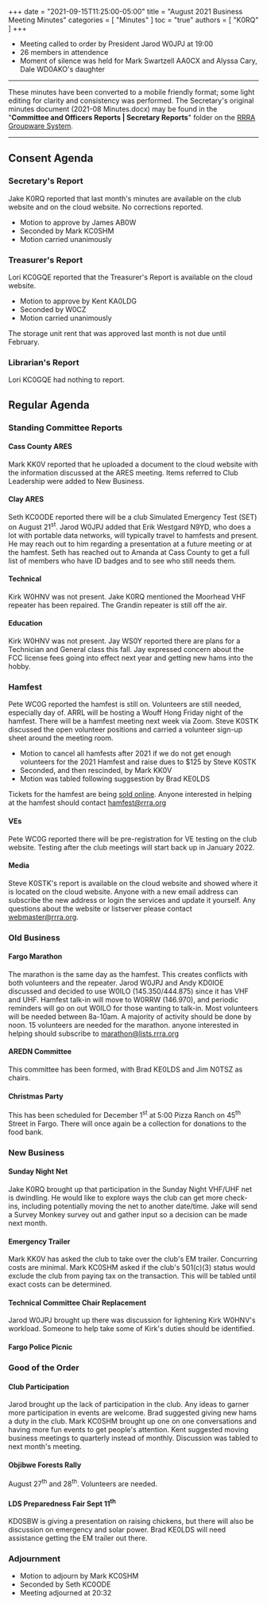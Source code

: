 +++
date = "2021-09-15T11:25:00-05:00"
title = "August 2021 Business Meeting Minutes"
categories = [ "Minutes" ]
toc = "true"
authors = [ "K0RQ" ]
+++
* Meeting called to order by President Jarod W0JPJ at 19:00
* 26 members in attendence
* Moment of silence was held for Mark Swartzell AA0CX and Alyssa Cary, Dale WD0AKO's daughter

<!--more-->

---

These minutes have been converted to a mobile friendly format; some light
editing for clarity and consistency was performed. The Secretary's original
minutes document (2021-08 Minutes.docx) may be found in the
"**Committee and Officers Reports | Secretary Reports**" folder on the
[RRRA Groupware System](https://cloud.rrra.org/). 

---

## Consent Agenda 

### Secretary's Report

Jake K0RQ reported that last month's minutes are available on the club
website and on the cloud website. No corrections reported.

* Motion to approve by James AB0W
* Seconded by Mark KC0SHM
* Motion carried unanimously

### Treasurer's Report

Lori KC0GQE reported that the Treasurer's Report is available on the
cloud website.

* Motion to approve by Kent KA0LDG
* Seconded by W0CZ
* Motion carried unanimously

The storage unit rent that was approved last month is not due until
February.

### Librarian's Report

Lori KC0GQE had nothing to report.

## Regular Agenda

### Standing Committee Reports 

#### Cass County ARES

Mark KK0V reported that he uploaded a document to the cloud website with
the information discussed at the ARES meeting. Items referred to Club
Leadership were added to New Business.

#### Clay ARES

Seth KC0ODE reported there will be a club Simulated Emergency Test (SET)
on August 21<sup>st</sup>. Jarod W0JPJ added that Erik Westgard N9YD,
who does a lot with portable data networks, will typically travel to
hamfests and present. He may reach out to him regarding a presentation
at a future meeting or at the hamfest. Seth has reached out to Amanda at
Cass County to get a full list of members who have ID badges and to see
who still needs them.

#### Technical

Kirk W0HNV was not present. Jake K0RQ mentioned the Moorhead VHF
repeater has been repaired. The Grandin repeater is still off the air.

#### Education

Kirk W0HNV was not present. Jay WS0Y reported there are plans for a
Technician and General class this fall. Jay expressed concern about the
FCC license fees going into effect next year and getting new hams into
the hobby.

### Hamfest

Pete WC0G reported the hamfest is still on. Volunteers are still needed,
especially day of. ARRL will be hosting a Wouff Hong Friday night of the
hamfest. There will be a hamfest meeting next week via Zoom. Steve K0STK
discussed the open volunteer positions and carried a volunteer sign-up
sheet around the meeting room.

* Motion to cancel all hamfests after 2021 if we do not get enough volunteers
 for the 2021 Hamfest and raise dues to \$125 by Steve K0STK
* Seconded, and then rescinded, by Mark KK0V
* Motion was tabled following suggsestion by Brad KE0LDS

Tickets for the hamfest are being
[sold online](https://buytickets.at/redriverradioamateurs).
Anyone interested in helping at the hamfest should contact
hamfest@rrra.org

#### VEs

Pete WC0G reported there will be pre-registration for VE testing on the
club website. Testing after the club meetings will start back up in
January 2022.

#### Media

Steve K0STK's report is available on the cloud website and showed where
it is located on the cloud website. Anyone with a new email address
can subscribe the new address or login the services and update it
yourself. Any questions about the website or listserver please contact
webmaster@rrra.org.

### Old Business

#### Fargo Marathon

The marathon is the same day as the hamfest. This creates conflicts with
both volunteers and the repeater. Jarod W0JPJ and Andy KD0IOE discussed
and decided to use W0ILO (145.350/444.875) since it has VHF and UHF.
Hamfest talk-in will move to W0RRW (146.970), and periodic reminders
will go on out W0ILO for those wanting to talk-in. Most volunteers will
be needed between 8a-10am. A majority of activity should be done by
noon. 15 volunteers are needed for the marathon. anyone interested in
helping should subscribe to marathon@lists.rrra.org

#### AREDN Committee

This committee has been formed, with Brad KE0LDS and Jim N0TSZ as
chairs.

#### Christmas Party

This has been scheduled for December 1<sup>st</sup> at 5:00 Pizza
Ranch on 45<sup>th</sup> Street in Fargo. There will once again be a
collection for donations to the food bank.

### New Business

#### Sunday Night Net

Jake K0RQ brought up that participation in the Sunday Night VHF/UHF
net is dwindling. He would like to explore ways the club can get more
check-ins, including potentially moving the net to another date/time.
Jake will send a Survey Monkey survey out and gather input so a decision
can be made next month.

#### Emergency Trailer

Mark KK0V has asked the club to take over the club's EM trailer.
Concurring costs are minimal. Mark KC0SHM asked if the club's 501(c)(3)
status would exclude the club from paying tax on the transaction. This
will be tabled until exact costs can be determined.

#### Technical Committee Chair Replacement

Jarod W0JPJ brought up there was discussion for lightening Kirk
W0HNV's workload. Someone to help take some of Kirk's duties should be
identified.

#### Fargo Police Picnic

### Good of the Order

#### Club Participation

Jarod brought up the lack of participation in the club. Any ideas
to garner more participation in events are welcome. Brad suggested
giving new hams a duty in the club. Mark KC0SHM brought up one on one
conversations and having more fun events to get people's attention. Kent
suggested moving business meetings to quarterly instead of monthly.
Discussion was tabled to next month's meeting.

#### Objibwe Forests Rally

August 27<sup>th</sup> and 28<sup>th</sup>. Volunteers are needed.

#### LDS Preparedness Fair Sept 11<sup>th</sup>

KD0SBW is giving a presentation on raising chickens, but there will
also be discussion on emergency and solar power. Brad KE0LDS will need
assistance getting the EM trailer out there.

### Adjournment

* Motion to adjourn by Mark KC0SHM
* Seconded by Seth KC0ODE
* Meeting adjourned at 20:32
